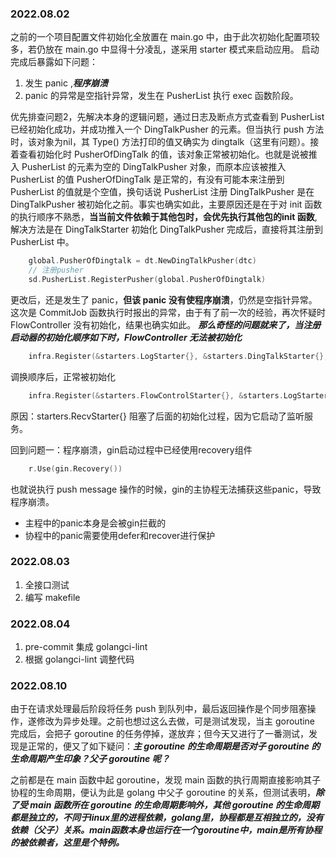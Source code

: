 ### 2022.08.02
之前的一个项目配置文件初始化全放置在 main.go 中，由于此次初始化配置项较多，若仍放在 main.go 中显得十分凌乱，遂采用 starter 模式来启动应用。
启动完成后暴露如下问题：
1. 发生 panic ,***程序崩溃***
2. panic 的异常是空指针异常，发生在 PusherList 执行 exec 函数阶段。

优先排查问题2，先解决本身的逻辑问题，通过日志及断点方式查看到 PusherList 已经初始化成功，并成功推入一个 DingTalkPusher 的元素。但当执行 push 方法时，该对象为nil，其 Type() 方法打印的值又确实为 dingtalk（这里有问题）。接着查看初始化时 PusherOfDingTalk 的值，该对象正常被初始化。也就是说被推入 PusherList 的元素为空的 DingTalkPusher 对象，而原本应该被推入 PusherList 的值 PusherOfDingTalk 是正常的，有没有可能本来注册到 PusherList 的值就是个空值，换句话说 PusherList 注册 DingTalkPusher 是在 DingTalkPusher 被初始化之前。事实也确实如此，主要原因还是在于对 init 函数的执行顺序不熟悉，**当当前文件依赖于其他包时，会优先执行其他包的init 函数**, 解决方法是在 DingTalkStarter 初始化 DingTalkPusher 完成后，直接将其注册到 PusherList 中。
```go
	global.PusherOfDingtalk = dt.NewDingTalkPusher(dtc)
	// 注册pusher
	sd.PusherList.RegisterPusher(global.PusherOfDingtalk)
```
更改后，还是发生了 panic，**但该 panic 没有使程序崩溃**，仍然是空指针异常。这次是 CommitJob 函数执行时报出的异常，由于有了前一次的经验，再次怀疑时 FlowController 没有初始化，结果也确实如此。
***那么奇怪的问题就来了，当注册启动器的初始化顺序如下时，FlowController 无法被初始化***

```go
	infra.Register(&starters.LogStarter{}, &starters.DingTalkStarter{}, &starters.RecvStarter{}, &starters.FlowControlStarter{})
```

调换顺序后，正常被初始化
```go
	infra.Register(&starters.FlowControlStarter{}, &starters.LogStarter{}, &starters.DingTalkStarter{}, &starters.RecvStarter{})
```
原因：starters.RecvStarter{} 阻塞了后面的初始化过程，因为它启动了监听服务。

回到问题一：程序崩溃，gin启动过程中已经使用recovery组件
```go
	r.Use(gin.Recovery())
```
也就说执行 push message 操作的时候，gin的主协程无法捕获这些panic，导致程序崩溃。
* 主程中的panic本身是会被gin拦截的
* 协程中的panic需要使用defer和recover进行保护


### 2022.08.03
1. 全接口测试
2. 编写 makefile

### 2022.08.04
1. pre-commit 集成 golangci-lint
2. 根据 golangci-lint 调整代码

### 2022.08.10
由于在请求处理最后阶段将任务 push 到队列中，最后返回操作是个同步阻塞操作，遂修改为异步处理。之前也想过这么去做，可是测试发现，当主 goroutine 完成后，会把子 goroutine 的任务停掉，遂放弃；但今天又进行了一番测试，发现是正常的，便又了如下疑问：***主 goroutine 的生命周期是否对子 goroutine 的生命周期产生印象？父子 goroutine 呢？***

之前都是在 main 函数中起 goroutine，发现 main 函数的执行周期直接影响其子协程的生命周期，便认为此是 golang 中父子 goroutine 的关系，但测试表明，***除了受 main 函数所在 goroutine 的生命周期影响外，其他 goroutine 的生命周期都是独立的，不同于linux里的进程依赖，golang里，协程都是互相独立的，没有依赖（父子）关系。main函数本身也运行在一个goroutine中，main是所有协程的被依赖者，这里是个特例。***